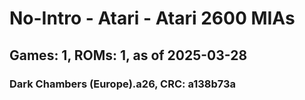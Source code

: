 # No-Intro - Atari - Atari 2600 MIAs
## Games: 1, ROMs: 1, as of 2025-03-28

### Dark Chambers (Europe).a26, CRC: a138b73a
